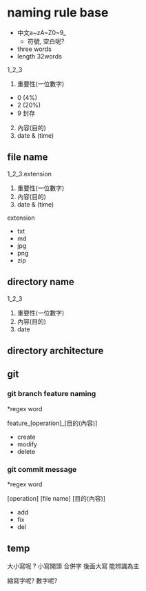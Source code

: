 # naming rule base #
* 中文a~zA~Z0~9_
  * 符號, 空白呢?
* three words
* length 32words

1_2_3

1. 重要性(一位數字)
  * 0 (4%)
  * 2 (20%)
  * 9 封存
2. 內容(目的)
3. date & (time)

## file name ##
1_2_3.extension

1. 重要性(一位數字)
2. 內容(目的)
3. date & (time)

extension
* txt
* md
* jpg
* png
* zip

## directory name ##
1_2_3

1. 重要性(一位數字)
2. 內容(目的)
3. date 

## directory architecture ##

## git ##

### git branch feature naming ###
*regex word

feature_[operation]_[目的(內容)]

* create
* modify
* delete

### git commit message ###
*regex word

[operation] [file name] [目的(內容)]

* add
* fix
* del

## temp  ##
大小寫呢 ?
小寫開頭 合併字 後面大寫 能辨識為主

縮寫字呢?
數字呢?

